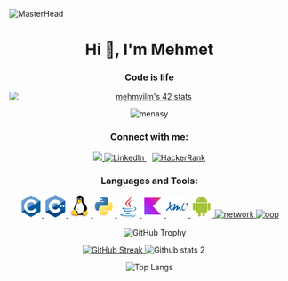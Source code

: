 ![MasterHead](https://pbxt.replicate.delivery/JkTicRPKxDSAeSEl5nEcam7o4TUi31jOihPXu3qtytyMljFI/_52ef23e7-8707-4433-9603-971173d92374.jpeg)

<h1 align="center">Hi 👋, I'm Mehmet</h1>
<h3 align="center">Code is life</h3>

<!-- 42 Profile -->
<p align="center">
  <a href="https://github.com/oakoudad/badge42">
    <img src="https://badge.mediaplus.ma/greenbinary/mehmyilm?1337Badge=off&UM6P=off" alt="mehmyilm's 42 stats" style="display: block; margin: auto;" />
  </a>
</p>

<!-- Profil view -->
<p align="center">
  <img src="https://komarev.com/ghpvc/?username=menasy&label=Profile%20views&color=0e75b6&style=flat" alt="menasy" />
</p>

<!-- Connect -->
<h3 align="center">Connect with me:</h3>
<p align="center">
  <a href="mailto:mehmetnasim42@gmail.com" style="background-color: #FFFFFF; color: #000000;">
    <img src="https://img.shields.io/badge/E--posta-mehmetnasim42%40gmail.com-red" />
  </a>
  <a href="https://www.linkedin.com/in/mehmetnasimyilmaz/">
    <img src="https://img.shields.io/badge/LinkedIn-Profile-blue?style=social&logo=linkedin" alt="LinkedIn" />
  </a>
  <a href="https://www.hackerrank.com/profile/menasy">
    <img src="https://upload.wikimedia.org/wikipedia/commons/4/40/HackerRank_Icon-1000px.png" alt="HackerRank" width="40" height="40" style="margin-left: 10px;" />
  </a>
</p>

<!-- Language images centered -->
<div align="center">
  <h3>Languages and Tools:</h3>
  <p> <!-- Aligning the language icons to center -->
     <a href="https://www.cprogramming.com/" target="_blank" rel="noreferrer">
      <img src="https://raw.githubusercontent.com/devicons/devicon/master/icons/c/c-original.svg" alt="c" width="40" height="40"/>
    </a>
    <a href="https://www.w3schools.com/cpp/" target="_blank" rel="noreferrer">
      <img src="https://raw.githubusercontent.com/devicons/devicon/master/icons/cplusplus/cplusplus-original.svg" alt="cplusplus" width="40" height="40"/>
    </a>
    <a href="https://www.linux.org/" target="_blank" rel="noreferrer">
      <img src="https://raw.githubusercontent.com/devicons/devicon/master/icons/linux/linux-original.svg" alt="linux" width="40" height="40"/>
    </a>
    <a href="https://www.python.org" target="_blank" rel="noreferrer">
      <img src="https://raw.githubusercontent.com/devicons/devicon/master/icons/python/python-original.svg" alt="python" width="40" height="40"/>
    </a>
    <a href="https://www.java.com/" target="_blank" rel="noreferrer">
      <img src="https://raw.githubusercontent.com/devicons/devicon/master/icons/java/java-original.svg" alt="java" width="40" height="40"/>
    </a>
    <a href="https://kotlinlang.org/" target="_blank" rel="noreferrer">
      <img src="https://raw.githubusercontent.com/devicons/devicon/master/icons/kotlin/kotlin-original.svg" alt="kotlin" width="40" height="40"/>
    </a>
    <a href="https://www.w3.org/XML/" target="_blank" rel="noreferrer">
      <img src="https://raw.githubusercontent.com/devicons/devicon/master/icons/xml/xml-original.svg" alt="xml" width="40" height="40"/>
    </a>
    <a href="https://developer.android.com/" target="_blank" rel="noreferrer">
      <img src="https://raw.githubusercontent.com/devicons/devicon/master/icons/android/android-original.svg" alt="android" width="40" height="40"/>
    </a>
    <a href="#" target="_blank" rel="noreferrer">
      <img src="https://cdn.iconscout.com/icon/premium/png-512-thumb/network-1695685-1437198.png?f=webp&w=512" alt="network" width="40" height="40"/>
    </a>
    <a href="https://www.shutterstock.com/shutterstock/photos/2032420412/display_1500/stock-vector-oop-object-oriented-programming-acronym-business-concept-background-vector-illustration-2032420412.jpg" target="_blank" rel="noreferrer">
      <img src="https://www.shutterstock.com/shutterstock/photos/2032420412/display_1500/stock-vector-oop-object-oriented-programming-acronym-business-concept-background-vector-illustration-2032420412.jpg" alt="oop" width="40" height="40"/>
    </a>
  </p>
</div>




<!-- GitHub Streak -->
<p align="center">
   <img src="https://github-profile-trophy.vercel.app/?username=menasy&theme=algolia" alt="GitHub Trophy" style="vertical-align: middle; margin-left: 20px;" />
</p>

<!-- Github Stats and Trophy -->
<p align="center">
   <a href="https://git.io/streak-stats">
    <img src="https://streak-stats.demolab.com?user=menasy&theme=github-dark-blue" alt="GitHub Streak" />
  </a>
  <img src="https://github-readme-stats.vercel.app/api?username=menasy&show_icons=true&theme=radical" alt="Github stats 2" style="margin-right: 20px;" />
</p>


<!-- Most Used Languages -->
<p align="center">
  <img src="https://github-readme-stats.vercel.app/api/top-langs/?username=menasy&layout=compact" alt="Top Langs" />
</p>
